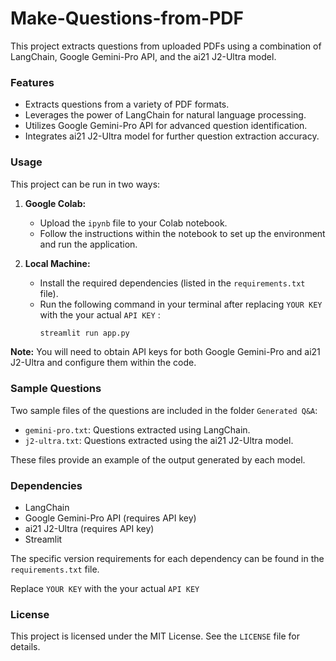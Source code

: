 # Make-Questions-from-PDF


This project extracts questions from uploaded PDFs using a combination of LangChain, Google Gemini-Pro API, and the ai21 J2-Ultra model.

### Features

* Extracts questions from a variety of PDF formats.
* Leverages the power of LangChain for natural language processing.
* Utilizes Google Gemini-Pro API for advanced question identification.
* Integrates ai21 J2-Ultra model for further question extraction accuracy.

### Usage

This project can be run in two ways:

1. **Google Colab:**
    * Upload the `ipynb` file to your Colab notebook.
    * Follow the instructions within the notebook to set up the environment and run the application.

2. **Local Machine:**
    * Install the required dependencies (listed in the `requirements.txt` file).
    * Run the following command in your terminal after replacing ```YOUR KEY``` with the your actual ```API KEY``` :
        ```bash
        streamlit run app.py
        ```

**Note:** You will need to obtain API keys for both Google Gemini-Pro and ai21 J2-Ultra and configure them within the code.

### Sample Questions

Two sample files of the questions are included in the folder ```Generated Q&A```:

* `gemini-pro.txt`: Questions extracted using LangChain.
* `j2-ultra.txt`: Questions extracted using the ai21 J2-Ultra model.

These files provide an example of the output generated by each model.

### Dependencies

* LangChain
* Google Gemini-Pro API (requires API key)
* ai21 J2-Ultra (requires API key)
* Streamlit

The specific version requirements for each dependency can be found in the `requirements.txt` file.


Replace ```YOUR KEY``` with the your actual ```API KEY```

### License

This project is licensed under the MIT License. See the `LICENSE` file for details.
